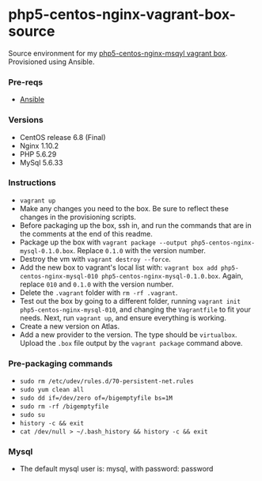 # php5-centos-nginx-vagrant-box-source

Source environment for my [php5-centos-nginx-msqyl vagrant box](https://atlas.hashicorp.com/ajnijland/boxes/php5-centos-nginx-msqyl/versions/0.1.0). Provisioned using Ansible.

### Pre-reqs

* [Ansible](http://docs.ansible.com/ansible/index.html)

### Versions
* CentOS release 6.8 (Final)
* Nginx 1.10.2
* PHP 5.6.29
* MySql 5.6.33

### Instructions

* `vagrant up`
* Make any changes you need to the box. Be sure to reflect these changes in the provisioning scripts.
* Before packaging up the box, ssh in, and run the commands that are in the comments at the end of this readme.
* Package up the box with `vagrant package --output php5-centos-nginx-mysql-0.1.0.box`. Replace `0.1.0` with the version number.
* Destroy the vm with `vagrant destroy --force`.
* Add the new box to vagrant's local list with: `vagrant box add php5-centos-nginx-mysql-010 php5-centos-nginx-mysql-0.1.0.box`. Again, replace `010` and `0.1.0` with the version number.
* Delete the `.vagrant` folder with `rm -rf .vagrant`.
* Test out the box by going to a different folder, running `vagrant init php5-centos-nginx-mysql-010`, and changing the `Vagrantfile` to fit your needs. Next, run `vagrant up`, and ensure everything is working.
* Create a new version on Atlas.
* Add a new provider to the version. The type should be `virtualbox`. Upload the `.box` file output by the `vagrant package` command above.

### Pre-packaging commands

* `sudo rm /etc/udev/rules.d/70-persistent-net.rules`
* `sudo yum clean all`
* `sudo dd if=/dev/zero of=/bigemptyfile bs=1M`
* `sudo rm -rf /bigemptyfile`
* `sudo su`
* `history -c && exit`
* `cat /dev/null > ~/.bash_history && history -c && exit`

### Mysql
* The default mysql user is: mysql, with password: password
